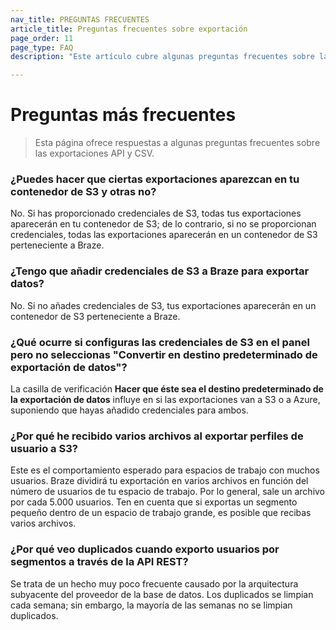 ```yaml
---
nav_title: PREGUNTAS FRECUENTES
article_title: Preguntas frecuentes sobre exportación
page_order: 11
page_type: FAQ
description: "Este artículo cubre algunas preguntas frecuentes sobre las exportaciones API y CSV."

---
```


# Preguntas más frecuentes

> Esta página ofrece respuestas a algunas preguntas frecuentes sobre las exportaciones API y CSV.

### ¿Puedes hacer que ciertas exportaciones aparezcan en tu contenedor de S3 y otras no?

No. Si has proporcionado credenciales de S3, todas tus exportaciones aparecerán en tu contenedor de S3; de lo contrario, si no se proporcionan credenciales, todas las exportaciones aparecerán en un contenedor de S3 perteneciente a Braze.

### ¿Tengo que añadir credenciales de S3 a Braze para exportar datos?

No. Si no añades credenciales de S3, tus exportaciones aparecerán en un contenedor de S3 perteneciente a Braze.

### ¿Qué ocurre si configuras las credenciales de S3 en el panel pero no seleccionas "Convertir en destino predeterminado de exportación de datos"?

La casilla de verificación **Hacer que éste sea el destino predeterminado de la exportación de datos** influye en si las exportaciones van a S3 o a Azure, suponiendo que hayas añadido credenciales para ambos.

### ¿Por qué he recibido varios archivos al exportar perfiles de usuario a S3?

Este es el comportamiento esperado para espacios de trabajo con muchos usuarios. Braze dividirá tu exportación en varios archivos en función del número de usuarios de tu espacio de trabajo. Por lo general, sale un archivo por cada 5.000 usuarios. Ten en cuenta que si exportas un segmento pequeño dentro de un espacio de trabajo grande, es posible que recibas varios archivos.

### ¿Por qué veo duplicados cuando exporto usuarios por segmentos a través de la API REST?

Se trata de un hecho muy poco frecuente causado por la arquitectura subyacente del proveedor de la base de datos. Los duplicados se limpian cada semana; sin embargo, la mayoría de las semanas no se limpian duplicados.
